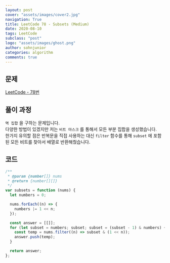 ```yaml
---
layout: post
cover: "assets/images/cover2.jpg"
navigation: True
title: LeetCode 78 - Subsets (Medium)
date: 2020-08-10
tags: LeetCode
subclass: "post"
logo: "assets/images/ghost.png"
author: sohnjunior
categories: algorithm
comments: true
---
```


## 문제

[LeetCode - 78번](https://leetcode.com/problems/subsets/)

## 풀이 과정

`멱 집합` 을 구하는 문제입니다. <br>
다양한 방법이 있겠지만 저는 `비트 마스크` 를 통해서 모든 부분 집합을 생성했습니다. <br>
한가지 유의할 점은 반복문을 직접 사용하는 대신 `filter` 함수를 통해 `subset` 에 포함된 모든 비트를 찾아서 배열로 반환해줬습니다. <br>

## 코드

```javascript
/**
 * @param {number[]} nums
 * @return {number[][]}
 */
var subsets = function (nums) {
  let numbers = 0;

  nums.forEach((n) => {
    numbers |= 1 << n;
  });

  const answer = [[]];
  for (let subset = numbers; subset; subset = (subset - 1) & numbers) {
    const temp = nums.filter((n) => subset & (1 << n));
    answer.push(temp);
  }

  return answer;
};
```
